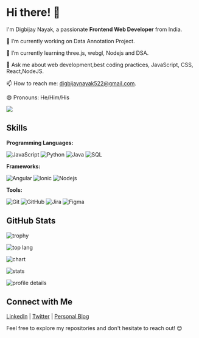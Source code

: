 # Hi there! 👋

I'm Digbijay Nayak, a passionate **Frontend Web Developer** from India.

🔭 I’m currently working on Data Annotation Project.

🌱 I’m currently learning three.js, webgl, Nodejs and DSA.

💬 Ask me about web development,best coding practices, JavaScript, CSS, React,NodeJS.

📫 How to reach me: digbijaynayak522@gmail.com.

😄 Pronouns: He/Him/His

![](https://komarev.com/ghpvc/?username=DigbijayNayak)

## Skills

**Programming Languages:**

![JavaScript](https://img.shields.io/badge/-JavaScript-F7DF1E?style=flat-square&logo=JavaScript&logoColor=white)
![Python](https://img.shields.io/badge/-Python-3776AB?style=flat-square&logo=Python&logoColor=white)
![Java](https://img.shields.io/badge/-Java-F7DF1E?style=flat-square&logo=Java&logoColor=white)
![SQL](https://img.shields.io/badge/-SQL-F7DF1E?style=flat-square&logo=SQL&logoColor=white)

**Frameworks:**

![Angular](https://img.shields.io/badge/-Angular-0F0F11?style=flat-square&logo=Angular)
![Ionic](https://img.shields.io/badge/-Ionic-3880FF?style=flat-square&logo=Ionic&logoColor=white)
![Nodejs](https://img.shields.io/badge/-Nodejs-43853d?style=flat-square&logo=Node.js&logoColor=white)

**Tools:**

![Git](https://img.shields.io/badge/-Git-F05032?style=flat-square&logo=git&logoColor=white)
![GitHub](https://img.shields.io/badge/-GitHub-181717?style=flat-square&logo=GitHub&logoColor=white)
![Jira](https://img.shields.io/badge/-Jira-0052CC?style=flat-square&logo=Jira&logoColor=white)
![Figma](https://img.shields.io/badge/-Figma-F24E1E?style=flat-square&logo=Figma&logoColor=white)

## GitHub Stats

![trophy](https://github-profile-trophy.vercel.app/?username=DigbijayNayak&theme=darkhub)

![top lang](https://github-readme-stats.vercel.app/api/top-langs/?username=DigbijayNayak&theme=chartreuse-dark&layout=compact&hide=Jupyter%20Notebook)

![chart](https://github-readme-stats.vercel.app/api?username=DigbijayNayak&theme=chartreuse-dark&show_icons=true&hide=contribs&include_all_commits=true&count_private=true)

![stats](https://github-readme-streak-stats.herokuapp.com/?user=DigbijayNayak&theme=merko)

![profile details](https://github-profile-summary-cards.vercel.app/api/cards/profile-details?username=DigbijayNayak&theme=solarized_dark)

## Connect with Me

[LinkedIn](https://www.linkedin.com/in/DigbijayNayak/) | [Twitter](https://twitter.com/@DigbijayNayak4) | [Personal Blog](https://www.techsavvyof21stcentury.com)

Feel free to explore my repositories and don't hesitate to reach out! 😊
